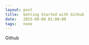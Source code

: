 ```yaml
---
layout: post
title:  Getting Started with Github
date:   2015-09-09 01:00:00
tags:   none
---
```


Github
